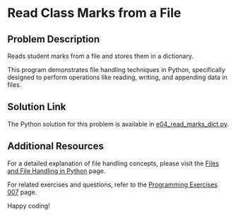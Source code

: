 # Read Class Marks from a File

## Problem Description
Reads student marks from a file and stores them in a dictionary.

This program demonstrates file handling techniques in Python, specifically designed to perform operations like reading, writing, and appending data in files.

## Solution Link
The Python solution for this problem is available in [e04_read_marks_dict.py](./e04_read_marks_dict.py).

## Additional Resources
For a detailed explanation of file handling concepts, please visit the [Files and File Handling in Python](https://jsp.shiksha/index.php/portfolio/bcse101e-computer-programming-python/files-and-file-handling-python) page.

For related exercises and questions, refer to the [Programming Exercises 007](https://jsp.shiksha/index.php/portfolio/bcse101e-computer-programming-python/files-and-file-handling-python/programming-exercises-007) page.

Happy coding!
